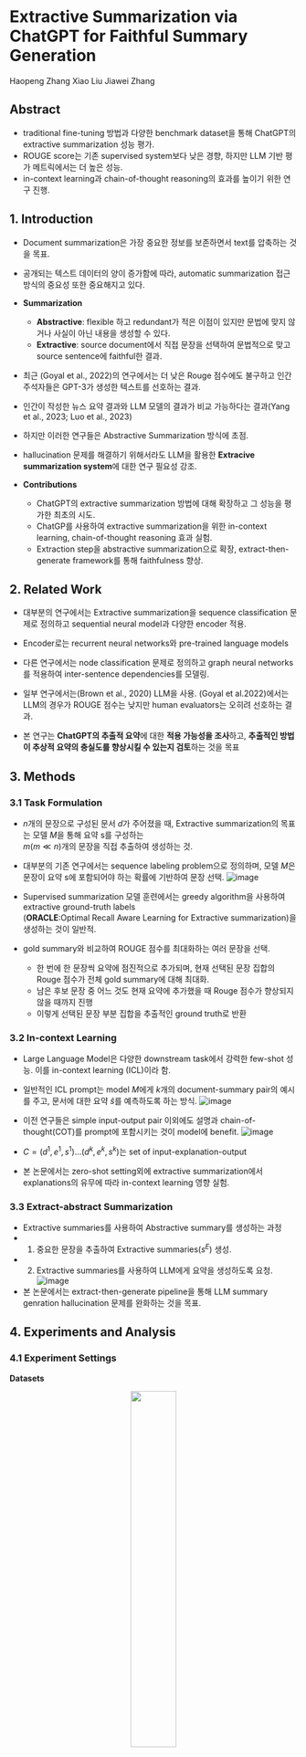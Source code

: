 # Extractive Summarization via ChatGPT for Faithful Summary Generation
Haopeng Zhang Xiao Liu Jiawei Zhang

## Abstract
- traditional fine-tuning 방법과 다양한 benchmark dataset을 통해 ChatGPT의 extractive summarization 성능 평가.
- ROUGE score는 기존 supervised system보다 낮은 경향, 하지만 LLM 기반 평가 메트릭에서는 더 높은 성능.
- in-context learning과 chain-of-thought reasoning의 효과를 높이기 위한 연구 진행.
  
## 1. Introduction
- Document summarization은 가장 중요한 정보를 보존하면서 text를 압축하는 것을 목표.
  
- 공개되는 텍스트 데이터의 양이 증가함에 따라, automatic summarization 접근 방식의 중요성 또한 중요해지고 있다.
- **Summarization**
  - **Abstractive**: flexible 하고 redundant가 적은 이점이 있지만 문법에 맞지 않거나 사실이 아닌 내용을 생성할 수 있다.
  - **Extractive**: source document에서 직접 문장을 선택하여 문법적으로 맞고 source sentence에 faithful한 결과.
- 최근 (Goyal et al., 2022)의 연구에서는 더 낮은 Rouge 점수에도 불구하고 인간 주석자들은 GPT-3가 생성한 텍스트를 선호하는 결과.
- 인간이 작성한 뉴스 요약 결과와 LLM 모델의 결과가 비교 가능하다는 결과(Yang et al., 2023; Luo et al., 2023)
- 하지만 이러한 연구들은 Abstractive Summarization 방식에 초점.
- hallucination 문제를 해결하기 위해서라도 LLM을 활용한 **Extracive summarization system**에 대한 연구 필요성 강조.
- **Contributions**
  - ChatGPT의 extractive summarization 방법에 대해 확장하고 그 성능을 평가한 최초의 시도. 
  -  ChatGP를 사용하여 extractive summarization을 위한 in-context learning, chain-of-thought reasoning 효과 실험.
  -  Extraction step을 abstractive summarization으로 확장, extract-then-generate framework를 통해 faithfulness 향상.
## 2. Related Work
- 대부분의 연구에서는 Extractive summarization을 sequence classification 문제로 정의하고 sequential neural model과 다양한 encoder 적용.

- Encoder로는 recurrent neural networks와 pre-trained language models
- 다른 연구에서는 node classification 문제로 정의하고 graph neural networks를 적용하여 inter-sentence dependencies를 모델링.
- 일부 연구에서는(Brown et al., 2020) LLM을 사용. (Goyal et al.2022)에서는 LLM의 경우가 ROUGE 점수는 낮지만 human evaluators는 오히려 선호하는 결과.
- 본 연구는 **ChatGPT의 추출적 요약**에 대한 **적용 가능성을 조사**하고, **추출적인 방법이 추상적 요약의 충실도를 향상시킬 수 있는지 검토**하는 것을 목표
## 3. Methods

### 3.1 Task Formulation
- $n$개의 문장으로 구성된 문서 $d$가 주어졌을 때, Extractive summarization의 목표는 모델 $M$을 통해 요약 s를 구성하는 <br/>$m(m	\ll n)$개의 문장을 직접 추출하여 생성하는 것.
  
- 대부분의 기존 연구에서는 sequence labeling problem으로 정의하며, 모델 $M$은 문장이 요약 s에 포함되어야 하는 확률에 기반하여 문장 선택.
![image](https://github.com/in-sukim/NLP-Paper/assets/43094223/27d63474-9930-4e23-9550-a8e26d47d9f1)

- Supervised summarization 모델 훈련에서는 greedy algorithm을 사용하여 extractive ground-truth labels<br/>(**ORACLE**:Optimal Recall Aware Learning for Extractive summarization)을 생성하는 것이 일반적.
- gold summary와 비교하여 ROUGE 점수를 최대화하는 여러 문장을 선택.
  - 한 번에 한 문장씩 요약에 점진적으로 추가되며, 현재 선택된 문장 집합의 Rouge 점수가 전체 gold summary에 대해 최대화.
  - 남은 후보 문장 중 어느 것도 현재 요약에 추가했을 때 Rouge 점수가 향상되지 않을 때까지 진행
  - 이렇게 선택된 문장 부분 집합을 추출적인 ground truth로 반환
### 3.2 In-context Learning
- Large Language Model은 다양한 downstream task에서 강력한 few-shot 성능. 이를 in-context learning (ICL)이라 함.
  
- 일반적인 ICL prompt는 model $M$에게 $k$개의 document-summary pair의 예시를 주고, 문서에 대한 요약 $\hat{s}$를 예측하도록 하는 방식.
![image](https://github.com/in-sukim/NLP-Paper/assets/43094223/29b4bf76-9edb-4918-929d-dbefec397681)

- 이전 연구들은 simple input-output pair 이외에도 설명과 chain-of-thought(COT)를 prompt에 포함시키는 것이 model에 benefit.
![image](https://github.com/in-sukim/NLP-Paper/assets/43094223/37286315-6544-4907-b7ae-37d3bae1bbb1)
- $C = {(d^1,e^1,s^1)...(d^k,e^k,s^k)}$는 set of input-explanation-output
- 본 논문에서는 zero-shot setting외에 extractive summarization에서 explanations의 유무에 따라 in-context learning 영향 실험.
### 3.3 Extract-abstract Summarization
- Extractive summaries를 사용하여 Abstractive summary를 생성하는 과정
- 1. 중요한 문장을 추출하여 Extractive summaries($s^E$) 생성.
- 2. Extractive summaries를 사용하여 LLM에게 요약을 생성하도록 요청.<br/>
![image](https://github.com/in-sukim/NLP-Paper/assets/43094223/83d33da6-5839-4910-950a-d3cf05a93056)<br/>
- 본 논문에서는 extract-then-generate pipeline을 통해 LLM summary genration hallucination 문제를 완화하는 것을 목표.

## 4. Experiments and Analysis

### 4.1 Experiment Settings
**Datasets**<br/>
<p align="center">
  <img src= "https://github.com/in-sukim/NLP-Paper/assets/43094223/1fda19dc-512b-4218-8f68-d2db440033d1" align="center" width="40%" height="40%"> 
</p>

**Evaluation**
- ROUGE: 요약 성능 평가
- G-EVAL:GPT-based evaluation metric
- FactCC: 요약의 faithfulness 평가
- QuestEval: 요약의 faithfulness 평가
- 50개의 dev set에서 best prompt를 선택하고 각 데이터셋의 test set에서 1000개의 예제를 무작위로 추출하여 평가. <br/>
<p align="center">
  <img src= "https://github.com/in-sukim/NLP-Paper/assets/43094223/3d07a354-462c-4145-82a9-391959902aa6" align="center" width="50%" height="50%"> 
</p>


### 4.2 Experiments Results
- ROUGE-1/2 점수는 요약의 정보성을 측정하는데 사용, ROUGE-L 점수는 요약의 유창성을 평가.
![image](https://github.com/in-sukim/NLP-Paper/assets/43094223/fc173e78-4039-4748-9fa0-bd32cb0811b6)
- 상단 블록 MatchSum의 SOTA 점수 포함

- 하단 블록 BRIO의 SOTA 점수 포함
- Extractive, Abstractive 방법 모두 SOTA 모델보다 낮은 ROUGE 점수를 보이지만, G-EVAL에서는 더 높은 점수.
  - CNN/DM, PubMed에서 높은 성능, 다른 두개의 abstractive dataset에서는 낮은 성능
  - 이러한 결과는 데이터셋의 reference summaries의 편향과 ROUGE 점수의 한계 때문.
- ChatGPT와 SOTA 모델간의 ROUGE 점수의 차이가 extractive 세팅일 때 더 적다.
- in-context learning과 reasoning은 extractive summarization에 좋은 영향.
- XSum 데이터에서만 in-context learning 성능 저하 관찰. XSum 데이터셋의 짧은 ORACLE 특성 때문.
- COT 방법과 함께 패턴을 더 잘 이해할 수 있어 개선되는 결과.

### 4.3 Extract Then Generate
<p align="center">
  <img src= "https://github.com/in-sukim/NLP-Paper/assets/43094223/d760233f-ea31-4db9-821c-6ef65d5c2788)" align="center" width="70%" height="70%"> 
</p>

-  extract-then-generate framework의 효과를 검증.
- factual consistency 크게 향상.
- ChatGPT 기반 요약에서는 summary에 new content를 만드는 경향
- 하지만 extract-then-generate framework는 문서로부터 추출된 중요한 문장을 활용하여 이러한 경향을 효과적으로 완화.
- ORACLE을 활용한 경우와 유사한 summary faithfulness 개선을 보여줌.
- ORACLE-Abs을 사용한 경우가 ChatGPUT의 ROUGE 점수 측면에서 가장 크게 향상.
- extract-then-generate framework의 경우 extractive summaries의 성능에 크게 의존
  - summary faithfulness를 효과적으로 개선하면 더 나은 성능.
  
### 4.4 Positional Bias
- extractive summarization의 Lead bias
  - 뉴스 분야: 기사 초반부 가장 중요한 정보를 포함하는 경우 많다.
  - LLM들이 extractive summarization에서 문장의 위치와 같은 superficial features에 의존할 수 있다.
<p align="center">
  <img src= "https://github.com/in-sukim/NLP-Paper/assets/43094223/fb12eae0-0fe3-4acf-9ff5-0f3def9e0259" align="center" width="40%" height="40%"> 
</p>


## 5. Conclusion
- 4개의 벤치마크 데이터셋을 기반으로 ChatGPT의 extractive summrization의 성능 평가.
- 그 결과 강력한 잠재력, extract-generate framework를 사용하여 사실적인 요약을 생성할 수 있는 가능성
